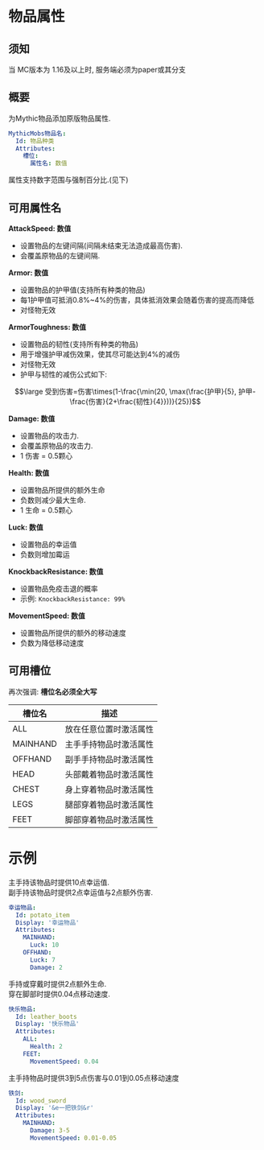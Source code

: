 物品属性
===============

须知
----

当 MC版本为 1.16及以上时, 服务端必须为paper或其分支

概要
---

为Mythic物品添加原版物品属性.  

```yml
MythicMobs物品名:
  Id: 物品种类
  Attributes:
    槽位:
      属性名: 数值
```
属性支持数字范围与强制百分比.(见下)

可用属性名
----------

**AttackSpeed: 数值**

- 设置物品的左键间隔(间隔未结束无法造成最高伤害).
- 会覆盖原物品的左键间隔.

**Armor: 数值**

- 设置物品的护甲值(支持所有种类的物品)
- 每1护甲值可抵消0.8%~4%的伤害，具体抵消效果会随着伤害的提高而降低
- 对怪物无效

**ArmorToughness: 数值**

- 设置物品的韧性(支持所有种类的物品)
- 用于增强护甲减伤效果，使其尽可能达到4%的减伤
- 对怪物无效
- 护甲与韧性的减伤公式如下:
```math
\large 受到伤害=伤害\times(1-\frac{\min(20, \max(\frac{护甲}{5}, 护甲-\frac{伤害}{2+\frac{韧性}{4}}))}{25})
```

**Damage: 数值**

- 设置物品的攻击力.
- 会覆盖原物品的攻击力.
- 1 伤害 = 0.5颗心

**Health: 数值**

- 设置物品所提供的额外生命
- 负数则减少最大生命.
- 1 生命 = 0.5颗心

**Luck: 数值**

- 设置物品的幸运值
- 负数则增加霉运

**KnockbackResistance: 数值**

- 设置物品免疫击退的概率
- 示例: `KnockbackResistance: 99%`

**MovementSpeed: 数值**

- 设置物品所提供的额外的移动速度
- 负数为降低移动速度

可用槽位
-----

再次强调: **槽位名必须全大写**  

| **槽位名** | **描述**             |
| ---------- | -------------------- |
| ALL        | 放在任意位置时激活属性 |
| MAINHAND   | 主手手持物品时激活属性 |
| OFFHAND    | 副手手持物品时激活属性 |
| HEAD       | 头部戴着物品时激活属性 |
| CHEST      | 身上穿着物品时激活属性 |
| LEGS       | 腿部穿着物品时激活属性 |
| FEET       | 脚部穿着物品时激活属性 |

示例
========

主手持该物品时提供10点幸运值.  
副手持该物品时提供2点幸运值与2点额外伤害.

```yml
幸运物品:
  Id: potato_item
  Display: '幸运物品'
  Attributes:
    MAINHAND:
      Luck: 10
    OFFHAND:
      Luck: 7
      Damage: 2
```
手持或穿戴时提供2点额外生命.  
穿在脚部时提供0.04点移动速度.
```yml
快乐物品:
  Id: leather_boots
  Display: '快乐物品'
  Attributes:
    ALL:
      Health: 2
    FEET:
      MovementSpeed: 0.04
```
主手持物品时提供3到5点伤害与0.01到0.05点移动速度
```yml
铁剑:
  Id: wood_sword
  Display: '&e一把铁剑&r'
  Attributes:
    MAINHAND:
      Damage: 3-5
      MovementSpeed: 0.01-0.05
```